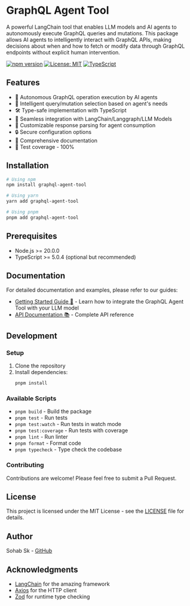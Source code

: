 # GraphQL Agent Tool

A powerful LangChain tool that enables LLM models and AI agents to autonomously execute GraphQL queries and mutations. This package allows AI agents to intelligently interact with GraphQL APIs, making decisions about when and how to fetch or modify data through GraphQL endpoints without explicit human intervention.

[![npm version](https://badge.fury.io/js/graphql-agent-tool.svg)](https://badge.fury.io/js/graphql-agent-tool)
[![License: MIT](https://img.shields.io/badge/License-MIT-yellow.svg)](https://opensource.org/licenses/MIT)
[![TypeScript](https://img.shields.io/badge/%3C%2F%3E-TypeScript-%230074c1.svg)](http://www.typescriptlang.org/)

## Features

- 🤖 Autonomous GraphQL operation execution by AI agents
- 🔄 Intelligent query/mutation selection based on agent's needs
- 🛠️ Type-safe implementation with TypeScript
- 🔌 Seamless integration with LangChain/Langgraph/LLM Models
- 🎯 Customizable response parsing for agent consumption
- 🔒 Secure configuration options
- 📝 Comprehensive documentation
- 🧪 Test coverage - 100%

## Installation

```bash
# Using npm
npm install graphql-agent-tool

# Using yarn
yarn add graphql-agent-tool

# Using pnpm
pnpm add graphql-agent-tool
```

## Prerequisites

- Node.js >= 20.0.0
- TypeScript >= 5.0.4 (optional but recommended)

## Documentation

For detailed documentation and examples, please refer to our guides:

- [Getting Started Guide 🧭](https://ITZSHOAIB.github.io/graphql-agent-tool) - Learn how to integrate the GraphQL Agent Tool with your LLM model
- [API Documentation 📚](https://ITZSHOAIB.github.io/graphql-agent-tool) - Complete API reference

## Development

### Setup

1. Clone the repository
2. Install dependencies:
   ```bash
   pnpm install
   ```

### Available Scripts

- `pnpm build` - Build the package
- `pnpm test` - Run tests
- `pnpm test:watch` - Run tests in watch mode
- `pnpm test:coverage` - Run tests with coverage
- `pnpm lint` - Run linter
- `pnpm format` - Format code
- `pnpm typecheck` - Type check the codebase

### Contributing

Contributions are welcome! Please feel free to submit a Pull Request.

## License

This project is licensed under the MIT License - see the [LICENSE](LICENSE) file for details.

## Author

Sohab Sk - [GitHub](https://github.com/ITZSHOAIB)

## Acknowledgments

- [LangChain](https://github.com/langchain-ai/langchain) for the amazing framework
- [Axios](https://axios-http.com/) for the HTTP client
- [Zod](https://zod.dev/) for runtime type checking
